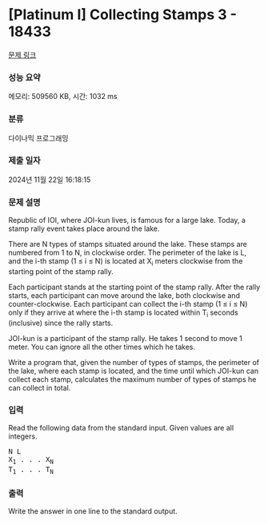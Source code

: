# [Platinum I] Collecting Stamps 3 - 18433 

[문제 링크](https://www.acmicpc.net/problem/18433) 

### 성능 요약

메모리: 509560 KB, 시간: 1032 ms

### 분류

다이나믹 프로그래밍

### 제출 일자

2024년 11월 22일 16:18:15

### 문제 설명

<p>Republic of IOI, where JOI-kun lives, is famous for a large lake. Today, a stamp rally event takes place around the lake.</p>

<p>There are N types of stamps situated around the lake. These stamps are numbered from 1 to N, in clockwise order. The perimeter of the lake is L, and the i-th stamp (1 ≤ i ≤ N) is located at X<sub>i</sub> meters clockwise from the starting point of the stamp rally.</p>

<p>Each participant stands at the starting point of the stamp rally. After the rally starts, each participant can move around the lake, both clockwise and counter-clockwise. Each participant can collect the i-th stamp (1 ≤ i ≤ N) only if they arrive at where the i-th stamp is located within T<sub>i</sub> seconds (inclusive) since the rally starts.</p>

<p>JOI-kun is a participant of the stamp rally. He takes 1 second to move 1 meter. You can ignore all the other times which he takes.</p>

<p>Write a program that, given the number of types of stamps, the perimeter of the lake, where each stamp is located, and the time until which JOI-kun can collect each stamp, calculates the maximum number of types of stamps he can collect in total.</p>

### 입력 

 <p>Read the following data from the standard input. Given values are all integers.</p>

<pre>N L
X<sub>1</sub> . . . X<sub>N</sub>
T<sub>1</sub> . . . T<sub>N</sub></pre>

### 출력 

 <p>Write the answer in one line to the standard output.</p>


